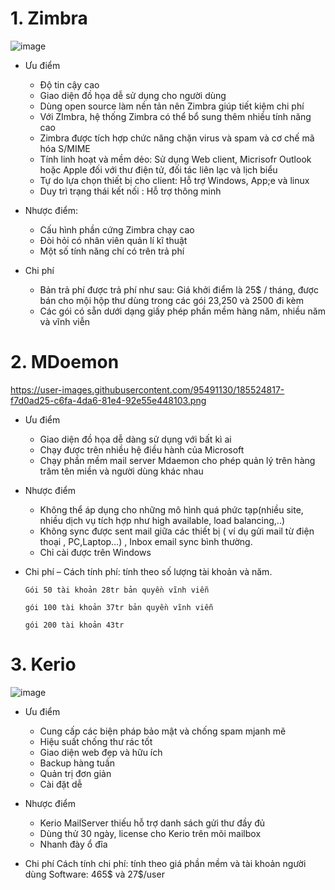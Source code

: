 # 1. Zimbra
![image](https://user-images.githubusercontent.com/105496635/187371944-affb6c02-9c2d-49cf-b177-6a0622af6961.png)

- Ưu điểm
    - Độ tin cậy cao
    - Giao diện đồ họa dễ sử dụng cho người dùng
    - Dùng open source làm nền tản nên Zimbra giúp tiết kiệm chi phí
    - Với ZImbra, hệ thống Zimbra có thể bổ sung thêm nhiều tính năng cao
    - Zimbra được tích hợp chức năng chặn virus và spam và cơ chế mã hóa S/MIME
    - Tính linh hoạt và mềm dẻo: Sử dụng Web client, Micrisofr Outlook hoặc Apple đối với thư điện tử, đối tác liên lạc và lịch biểu
    - Tự do lựa chọn thiết bị cho client: Hỗ trợ Windows, App;e và linux
    - Duy trì trạng thái kết nối : Hỗ trợ thông minh
- Nhược điểm: 
    - Cấu hình phần cứng Zimbra chạy cao
    - Đòi hỏi có nhân viên quản lí kĩ thuật
    - Một số tính năng chí có trên trả phí

- Chi phí
    - Bản trả phí được trả phí như sau: Giá khởi điểm là 25$ / tháng, được bán cho mội hộp thư dùng trong các gói 23,250 và 2500 đi kèm
    - Các gói có sẵn dưới dạng giấy phép phần mềm hàng năm, nhiều năm và vĩnh viễn
# 2. MDoemon
https://user-images.githubusercontent.com/95491130/185524817-f7d0ad25-c6fa-4da6-81e4-92e55e448103.png

- Ưu điểm
   - Giao diện đồ họa dễ dàng sử dụng với bất kì ai
   - Chạy được trên nhiều hệ điều hành của Microsoft
   - Chạy phần mềm mail server Mdaemon cho phép quản lý trên hàng trăm tên miền và người dùng khác nhau

- Nhược điểm
   - Không thể áp dụng cho những mô hình quá phức tạp(nhiều site, nhiều dịch vụ tích hợp như high available, load balancing,..)
   - Không sync được sent mail giữa các thiết bị ( ví dụ gửi mail từ điện thoại , PC,Laptop…) , Inbox email sync bình thường.
   - Chỉ cài được trên Windows

- Chi phí
– Cách tính phí: tính theo số lượng tài khoản và năm.

      Gói 50 tài khoản 28tr bản quyền vĩnh viễn

      gói 100 tài khoản 37tr bản quyền vĩnh viễn

      gói 200 tài khoản 43tr

# 3. Kerio
![image](https://user-images.githubusercontent.com/105496635/187381509-681df6ca-275f-4304-b735-575349f692fe.png)

- Ưu điểm 
   - Cung cấp các biện pháp bảo mật và chống spam mjanh mẽ
   - Hiệu suất chống thư rác tốt
   - Giao diện web đẹp và hữu ích 
   - Backup hàng tuần
   - Quản trị đơn giản
   - Cài đặt dễ

- Nhược điểm   
   - Kerio MailServer thiếu hỗ trợ danh sách gửi thư đầy đủ
   - Dùng thử 30 ngày, license cho Kerio trên mõi mailbox
   - Nhanh đày ổ đĩa
- Chi phí
 Cách tính chi phí: tính theo giá phần mềm và tài khoản người dùng Software: 465$ và 27$/user



